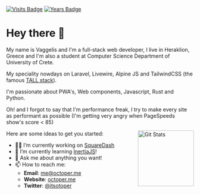 [![Visits Badge](https://badges.pufler.dev/visits/octoper/octoper)](https://badges.pufler.dev)
[![Years Badge](https://badges.pufler.dev/years/octoper)](https://badges.pufler.dev)

# Hey there 👋

My name is Vaggelis and I'm a full-stack web developer, I live in Heraklion, Greece and I'm also a student at
Computer Science Department of University of Crete.

My speciality nowdays on Laravel, Livewire, Alpine JS and TailwindCSS (the famous [TALL stack](https://tallstack.dev/)).

I'm passionate about PWA's, Web components, Javascript, Rust and Python.

Oh! and I forgot to say that I'm performance freak, I try to make every site as performant as possible (I'm getting very angry when PageSpeeds show's score < 85)

<a href="https://github.com/octoper"><img alt="Git Stats" src="https://github-readme-stats.vercel.app/api?username=octoper&show_icons=true&count_private=true" align="right" height="150" /></a>

Here are some ideas to get you started:

- 👨‍💻 I’m currently working on [SquareDash](https://squaredash.xyz)
- 📖 I’m currently learning [InertiaJS](https://inertiajs.com/)!
- 💬 Ask me about anything you want!
- 📫 How to reach me:
  - **Email**: [me@octoper.me](mailto:me@octoper.me)
  - **Website**: [octoper.me](https://octoper.me)
  - **Twitter**: [@itsotoper](https://twitter.com/itsoctoper)
